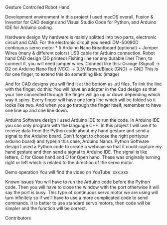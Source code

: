 Gesture Controlled Robot Hand

Development environment
In this project I used macOS overall,  Fusion & Inventor for CAD designs and Visual Studio Code for Python, and Arduino IDE for Arduino coding. 

Hardware design
My hardware is mainly splitted into two parts, electronic circuit and CAD. 
For the electronic circuit you need: 
DM-S0090D continuous servo motor * 5
Arduino Nano
Breadboard (optional) + Jumper Wires (many & different colors)
USB cable for Arduino connection. 
Robot hand CAD design (3D printed)
Fishing line (or any durable line)
Then, to connect it, you will need jumper wires. Connect like this:
Orange (Signal) → D2 on Arduino Nano
Red (VCC) → 3.3V 
Brown/Black (GND) → GND 
This is for one finger, to extend this do something like:
(image)

And for CAD designs you will find it at the bottom as .stl files. 
To link the line with the finger, do this: 
You will have an adopter in the Cad design so that your line connected through the finger will go up or down depending which way it spins. Every finger will have one long line which will be folded so it looks like two. And when you go through the finger itself, remember to have one line up and one line down. 

Arduino Software design
I used Arduino IDE to run the code. In Arduino IDE you can only program with the language C++. In this project I will use it to receive data from the Python code about my hand gesture and send a signal to the Arduino board. Don’t forget to choose the right port(your arduino board) and type(in this case, Arduino Nano). 
Python Software design
I used a Python code to create a webcam so that it could capture my hand gesture and then send a signal to Arduino IDE. The signal is like letters, C for Close hand and O for Open hand. These was originally turning right or left which is related to the direction of the servo motor. 

Demo operation
You will find the video on YouTube: xxx.xxx

Known issues
You will have to run the Arduino code before the Python code. Then you will have to close the window with the port otherwise it will say the port is busy. 
This type of continuous servo motor we are using will turn infinitely so if we’ll have to use a more complicated code to send commands. 
It is better to use standard servo motors, then code will be simpler and the function will be correct.

Contributors
